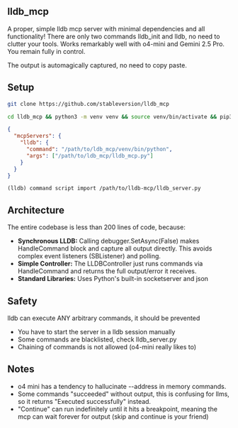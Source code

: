 ## lldb_mcp

A proper, simple lldb mcp server with minimal dependencies and all functionality! There are only two commands lldb_init and lldb, no need to clutter your tools. Works remarkably well with o4-mini and Gemini 2.5 Pro. You remain fully in control.

The output is automagically captured, no need to copy paste.

## Setup
```bash
git clone https://github.com/stableversion/lldb_mcp
```
```bash
cd lldb_mcp && python3 -m venv venv && source venv/bin/activate && pip3 install fastmcp
```
```json
{
  "mcpServers": {
    "lldb": {
      "command": "/path/to/ldb_mcp/venv/bin/python",
      "args": ["/path/to/ldb_mcp/lldb_mcp.py"]
    }
  }
}
```
```
(lldb) command script import /path/to/lldb-mcp/lldb_server.py
```

## Architecture
The entire codebase is less than 200 lines of code, because:

- **Synchronous LLDB:** Calling debugger.SetAsync(False) makes HandleCommand block and capture all output directly. This avoids complex event listeners (SBListener) and polling.
- **Simple Controller:** The LLDBController just runs commands via HandleCommand and returns the full output/error it receives.
- **Standard Libraries:** Uses Python's built-in socketserver and json

## Safety
lldb can execute ANY arbitrary commands, it should be prevented
- You have to start the server in a lldb session manually
- Some commands are blacklisted, check lldb_server.py
- Chaining of commands is not allowed (o4-mini really likes to)

## Notes
- o4 mini has a tendency to hallucinate --address in memory commands.
- Some commands "succeeded" without output, this is confusing for llms, so it returns "Executed successfully" instead.
- "Continue" can run indefinitely until it hits a breakpoint, meaning the mcp can wait forever for output (skip and continue is your friend)
